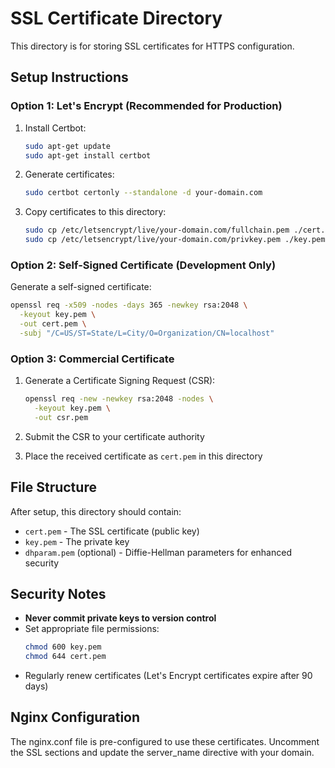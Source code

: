 # SSL Certificate Directory

This directory is for storing SSL certificates for HTTPS configuration.

## Setup Instructions

### Option 1: Let's Encrypt (Recommended for Production)

1. Install Certbot:
   ```bash
   sudo apt-get update
   sudo apt-get install certbot
   ```

2. Generate certificates:
   ```bash
   sudo certbot certonly --standalone -d your-domain.com
   ```

3. Copy certificates to this directory:
   ```bash
   sudo cp /etc/letsencrypt/live/your-domain.com/fullchain.pem ./cert.pem
   sudo cp /etc/letsencrypt/live/your-domain.com/privkey.pem ./key.pem
   ```

### Option 2: Self-Signed Certificate (Development Only)

Generate a self-signed certificate:
```bash
openssl req -x509 -nodes -days 365 -newkey rsa:2048 \
  -keyout key.pem \
  -out cert.pem \
  -subj "/C=US/ST=State/L=City/O=Organization/CN=localhost"
```

### Option 3: Commercial Certificate

1. Generate a Certificate Signing Request (CSR):
   ```bash
   openssl req -new -newkey rsa:2048 -nodes \
     -keyout key.pem \
     -out csr.pem
   ```

2. Submit the CSR to your certificate authority

3. Place the received certificate as `cert.pem` in this directory

## File Structure

After setup, this directory should contain:
- `cert.pem` - The SSL certificate (public key)
- `key.pem` - The private key
- `dhparam.pem` (optional) - Diffie-Hellman parameters for enhanced security

## Security Notes

- **Never commit private keys to version control**
- Set appropriate file permissions:
  ```bash
  chmod 600 key.pem
  chmod 644 cert.pem
  ```
- Regularly renew certificates (Let's Encrypt certificates expire after 90 days)

## Nginx Configuration

The nginx.conf file is pre-configured to use these certificates. Uncomment the SSL sections and update the server_name directive with your domain.
